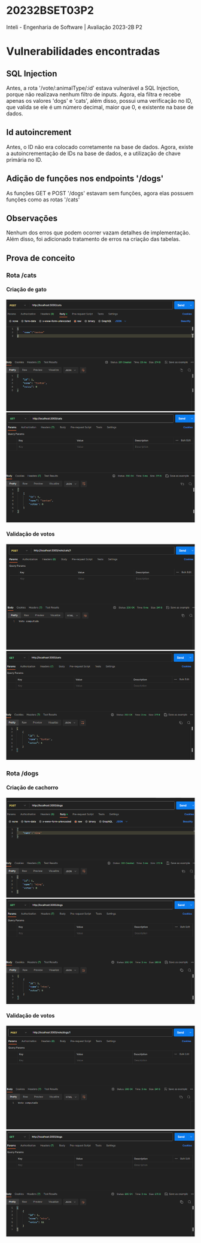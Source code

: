 # 20232BSET03P2
Inteli - Engenharia de Software | Avaliação 2023-2B P2

# Vulnerabilidades encontradas

## SQL Injection
Antes, a rota '/vote/:animalType/:id' estava vulnerável a SQL Injection, porque não realizava nenhum filtro de inputs. Agora, ela filtra e recebe apenas os valores 'dogs' e 'cats', além disso, possui uma verificação no ID, que valida se ele é um número decimal, maior que 0, e existente na base de dados. 

## Id autoincrement
Antes, o ID não era colocado corretamente na base de dados. Agora, existe a autoincrementação de IDs na base de dados, e a utilização de chave primária no ID.

## Adição de funções nos endpoints '/dogs' 
As funções GET e POST '/dogs' estavam sem funções, agora elas possuem funções como as rotas '/cats'

## Observações
Nenhum dos erros que podem ocorrer vazam detalhes de implementação. Além disso, foi adicionado tratamento de erros na criação das tabelas.

## Prova de conceito

### Rota /cats
#### Criação de gato
<img src='./assets/post-cat.png'>
<img src='./assets/get-cat.png'>

#### Validação de votos
<img src='./assets/voting-in-cat.png'>
<img src='./assets/voted-cat.png'>

### Rota /dogs
#### Criação de cachorro
<img src='./assets/post-dog.png'>
<img src='./assets/get-dog.png'>

#### Validação de votos
<img src='./assets/voting-in-dog.png'>
<img src='./assets/voted-dog.png'>
